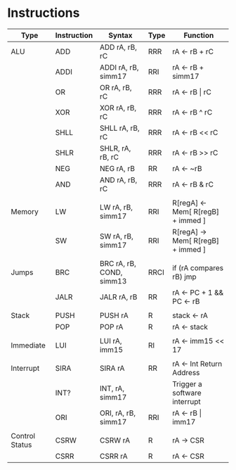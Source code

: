 # Instructions

| Type           | Instruction | Syntax                   | Type | Function                          |
| -------------- | ----------- | ------------------------ | ---- | --------------------------------- |
| ALU            | ADD         | ADD rA, rB, rC           | RRR  | rA <- rB + rC                     |
|                | ADDI        | ADDI rA, rB, simm17      | RRI  | rA <- rB + simm17                 |
|                | OR          | OR rA, rB, rC            | RRR  | rA <- rB \| rC                    |
|                | XOR         | XOR rA, rB, rC           | RRR  | rA <- rB ^ rC                     |
|                | SHLL        | SHLL rA, rB, rC          | RRR  | rA <- rB << rC                    |
|                | SHLR        | SHLR, rA, rB, rC         | RRR  | rA <- rB >> rC                    |
|                | NEG         | NEG rA, rB               | RR   | rA <- ~rB                         |
|                | AND         | AND rA, rB, rC           | RRR  | rA <- rB & rC                     |
|                |             |                          |      |                                   |
| Memory         | LW          | LW rA, rB, simm17        | RRI  | R[regA] <- Mem[ R[regB] + immed ] |
|                | SW          | SW rA, rB, simm17        | RRI  | R[regA] -> Mem[ R[regB] + immed ] |
|                |             |                          |      |                                   |
| Jumps          | BRC         | BRC rA, rB, COND, simm13 | RRCI | if (rA compares rB) jmp           |
|                | JALR        | JALR rA, rB              | RR   | rA <- PC + 1 && PC <- rB          |
|                |             |                          |      |                                   |
| Stack          | PUSH        | PUSH rA                  | R    | stack <- rA                       |
|                | POP         | POP rA                   | R    | rA <- stack                       |
|                |             |                          |      |                                   |
| Immediate      | LUI         | LUI rA, imm15            | RI   | rA <- imm15 << 17                 |
|                |             |                          |      |                                   |
| Interrupt      | SIRA        | SIRA rA                  | RR   | rA <- Int Return Address          |
|                | INT?        | INT, rA, simm17          |      | Trigger a software interrupt      |
|                | ORI         | ORI, rA, rB, simm17      | RRI  | rA <- rB \| imm17                 |
|                |             |                          |      |                                   |
| Control Status | CSRW        | CSRW rA                  | R    | rA -> CSR                         |
|                | CSRR        | CSRR rA                  | R    | rA <- CSR                         |